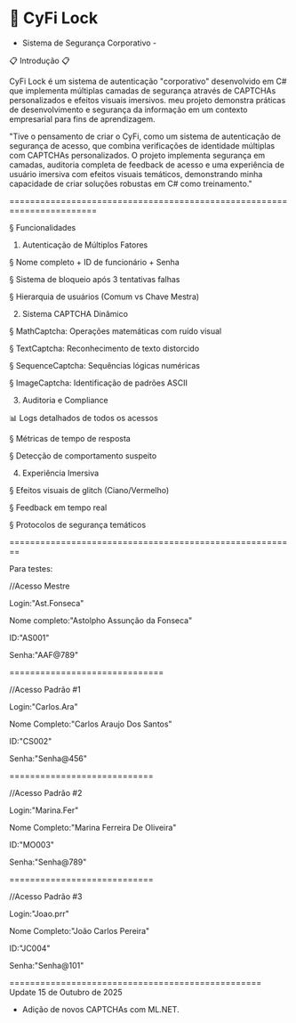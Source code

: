 🔐 CyFi Lock
======================================================================


- Sistema de Segurança Corporativo - 

📋 Introdução 📋

 CyFi Lock é um sistema de autenticação "corporativo" desenvolvido 
em C# que implementa múltiplas camadas de segurança através de CAPTCHAs 
personalizados e efeitos visuais imersivos. meu projeto demonstra práticas 
de desenvolvimento e segurança da informação em um contexto empresarial
para fins de aprendizagem.

"Tive o pensamento de criar o CyFi, como um sistema de autenticação de
segurança de acesso, que combina verificações de identidade múltiplas 
com CAPTCHAs personalizados. O projeto implementa segurança em camadas, 
auditoria completa de feedback de acesso e uma experiência de usuário 
imersiva com efeitos visuais temáticos, demonstrando minha capacidade
de criar soluções robustas em C# como treinamento."


=======================================================================


§ Funcionalidades


1. Autenticação de Múltiplos Fatores

§ Nome completo + ID de funcionário + Senha

§ Sistema de bloqueio após 3 tentativas falhas

§ Hierarquia de usuários (Comum vs Chave Mestra)



2. Sistema CAPTCHA Dinâmico


§ MathCaptcha: Operações matemáticas com ruído visual

§ TextCaptcha: Reconhecimento de texto distorcido

§ SequenceCaptcha: Sequências lógicas numéricas

§ ImageCaptcha: Identificação de padrões ASCII



3. Auditoria e Compliance


📊 Logs detalhados de todos os acessos

§ Métricas de tempo de resposta

§ Detecção de comportamento suspeito


4. Experiência Imersiva


§ Efeitos visuais de glitch (Ciano/Vermelho)

§ Feedback em tempo real

§ Protocolos de segurança temáticos


========================================================

Para testes:

//Acesso Mestre

Login:"Ast.Fonseca" 

Nome completo:"Astolpho Assunção da Fonseca"

ID:"AS001"

Senha:"AAF@789"

==============================

//Acesso Padrão #1

Login:"Carlos.Ara"

Nome Completo:"Carlos Araujo Dos Santos"

ID:"CS002"

Senha:"Senha@456"

============================

//Acesso Padrão #2

Login:"Marina.Fer"

Nome Completo:"Marina Ferreira De Oliveira"

ID:"MO003"

Senha:"Senha@789"

============================

//Acesso Padrão #3

Login:"Joao.prr"

Nome Completo:"João Carlos Pereira"

ID:"JC004"

Senha:"Senha@101"


=================================================
Update 15 de Outubro de 2025

- Adição de novos CAPTCHAs com ML.NET.
